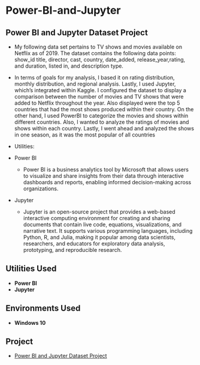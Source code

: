 # Power-BI-and-Jupyter

<h2>Power BI and Jupyter Dataset Project</h2>

- My following data set pertains to TV shows and movies available on Netflix as of 2019.
The dataset contains the following data points: show_id title, director, cast, country, date_added,
release_year,rating, and duration, listed in, and description type. 

- In terms of goals for my analysis, I based it on rating distribution, monthly distribution, 
and regional analysis. Lastly, I used Jupyter, which’s integrated within Kaggle. I configured the 
dataset to display a comparison between the number of movies and TV shows that were added to 
Netflix throughout the year. Also displayed were the top 5 countries that had the most shows 
produced within their country. On the other hand, I used PowerBI to categorize the movies and 
shows within different countries. Also, I wanted to analyze the ratings of movies and shows 
within each country. Lastly, I went ahead and analyzed the shows in one season, as it was the 
most popular of all countries
  
- Utilities:
- Power BI 
  - Power BI is a business analytics tool by Microsoft that allows users to visualize and share insights from their data through interactive dashboards and reports, enabling informed decision-making across organizations.
- Jupyter
  - Jupyter is an open-source project that provides a web-based interactive computing environment for creating and sharing documents that contain live code, equations, visualizations, and narrative text. It supports various programming languages, including Python, R, and Julia, making it popular among data scientists, researchers, and educators for exploratory data analysis, prototyping, and reproducible research.

<h2>Utilities Used</h2>

- <b>Power BI</b>
- <b>Jupyter</b>

<h2>Environments Used </h2>

- <b>Windows 10</b>

<h2>Project</h2>

- [Power BI and Jupyter Dataset Project](https://github.com/Roberto0059/Power-BI-and-Jupyter/blob/main/CISA4332_RobertoFlores_MileStone1.pdf)

